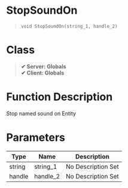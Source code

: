 # StopSoundOn
> `void StopSoundOn(string_1, handle_2)`
# Class
> __✔ Server: Globals__  
> __✔ Client: Globals__  
# Function Description
Stop named sound on Entity
# Parameters
Type|Name|Description
--|--|--
string|string_1|No Description Set
handle|handle_2|No Description Set
